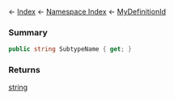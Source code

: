 ← [Index](Api-Index) ← [Namespace Index](Namespace-Index) ← [MyDefinitionId](VRage.Game.MyDefinitionId)

### Summary

```csharp
public string SubtypeName { get; }
```

### Returns

[string](https://docs.microsoft.com/en-us/dotnet/api/System.String?view=netframework-4.6)

